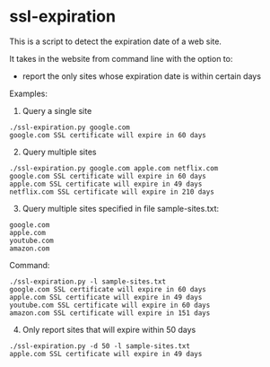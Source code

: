 # ssl-expiration

This is a script to detect the expiration date of a web site.

It takes in the website from command line with the option to:
- report the only sites whose expiration date is within certain days

Examples:
1. Query a single site
```
./ssl-expiration.py google.com
google.com SSL certificate will expire in 60 days
```

2. Query multiple sites
```
./ssl-expiration.py google.com apple.com netflix.com
google.com SSL certificate will expire in 60 days
apple.com SSL certificate will expire in 49 days
netflix.com SSL certificate will expire in 210 days
```

3. Query multiple sites specified in file
sample-sites.txt:
```
google.com
apple.com
youtube.com
amazon.com
```
Command:
```
./ssl-expiration.py -l sample-sites.txt
google.com SSL certificate will expire in 60 days
apple.com SSL certificate will expire in 49 days
youtube.com SSL certificate will expire in 60 days
amazon.com SSL certificate will expire in 151 days
```

4. Only report sites that will expire within 50 days
```
./ssl-expiration.py -d 50 -l sample-sites.txt
apple.com SSL certificate will expire in 49 days
```

